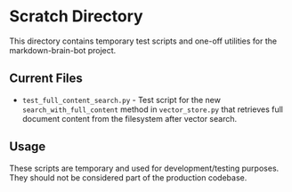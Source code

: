 # Scratch Directory

This directory contains temporary test scripts and one-off utilities for the markdown-brain-bot project.

## Current Files

- `test_full_content_search.py` - Test script for the new `search_with_full_content` method in `vector_store.py` that retrieves full document content from the filesystem after vector search.

## Usage

These scripts are temporary and used for development/testing purposes. They should not be considered part of the production codebase.
